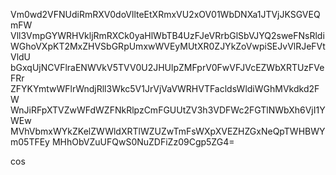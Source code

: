 Vm0wd2VFNUdiRmRXV0doVllteEtXRmxVU2xOV01WbDNXa1JTVjJKSGVEQmFW
Vll3VmpGYWRHVkljRmRXCk0yaHlWbTB4UzFJeVRrbGlSbVJYQ2sweFNsRldi
WGhoVXpKT2MxZHVSbGRpUmxwWVEyMUtXR0ZJYkZoVwpiSEJvVlRJeFVtVldU
bGxqUjNCVFlraENWVkV5TVV0U2JHUlpZMFprV0FwVFJVcEZWbXRTUzFVeFRr
ZFYKYmtwWFlrWndjRll3Wkc5V1JrVjVaVWRHVTFacldsWldiWGhMVkdkd2FW
WnJiRFpXTVZwWFdWZFNkRlpzCmFGUUtZV3h3VDFWc2FGTlNWbXh6VjI1YWEw
MVhVbmxWYkZKelZWWldXRTlWZUZwTmFsWXpXVEZHZGxNeQpTWHBWYm05TFEy
MHhObVZuUFQwS0NuZDFiZz09Cgp5ZG4=

cos